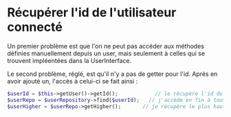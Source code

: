 # Récupérer l'id de l'utilisateur connecté

Un premier problème est que l'on ne peut pas accéder aux méthodes définies manuellement depuis un user, mais seulement à celles qui se trouvent impléentées dans la UserInterface.

Le second problème, réglé, est qu'il n'y a pas de getter pour l'id. Après en avoir ajouté un, l'accès à celui-ci se fait ainsi :
```php
$userId = $this->getUser()->getId();            // le récupère l'id du user
$userRepo = $userRepository->find($userId);   // j'accède en fin à toutes les props du user
$userHigher = $userRepo->getHigher();       // je récupère le plus haut !
```

